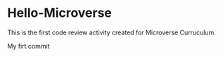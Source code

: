 # Hello-Microverse
This is the first code review activity created for Microverse Curruculum.


My firt commit 

